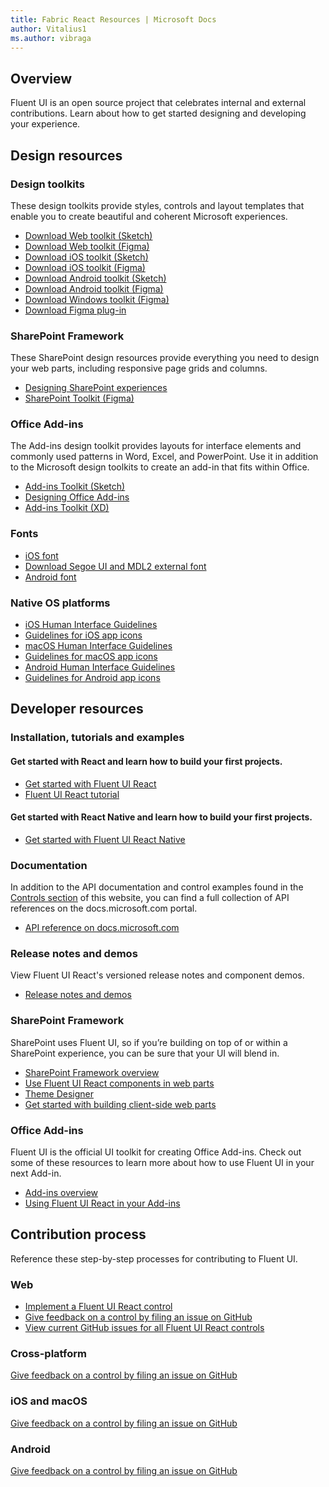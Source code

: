 ```yaml
---
title: Fabric React Resources | Microsoft Docs
author: Vitalius1
ms.author: vibraga
---
```


## Overview
Fluent UI is an open source project that celebrates internal and external contributions. Learn about how to get started designing and developing your experience.



## Design resources
### Design toolkits

These design toolkits provide styles, controls and layout templates that enable you to create beautiful and coherent Microsoft experiences.

- [Download Web toolkit (Sketch)](https://aka.ms/FluentToolkits/Web/Sketch)
- [Download Web toolkit (Figma)](https://aka.ms/FluentToolkits/Web/Figma)
- [Download iOS toolkit (Sketch)](https://aka.ms/FluentToolkits/iOS/Sketch)
- [Download iOS toolkit (Figma)](https://aka.ms/FluentToolkits/iOS/Figma)
- [Download Android toolkit (Sketch)](https://aka.ms/FluentToolkits/Android/Sketch)
- [Download Android toolkit (Figma)](https://aka.ms/FluentToolkits/Android/Figma)
- [Download Windows toolkit (Figma)](https://aka.ms/figmatoolkit)
- [Download Figma plug-in](https://www.figma.com/community/plugin/794492287931420611/Fluent-Theme-Designer)


<!-- headings get auto-generated IDs usually, and this page has two "SharePoint Framework" headings -->
<h3 id="sharepoint-framework-design">SharePoint Framework</h3>

These SharePoint design resources provide everything you need to design your web parts, including responsive page grids and columns.

- [Designing SharePoint experiences](https://aka.ms/spdesign)
- [SharePoint Toolkit (Figma)](https://aka.ms/SharePointToolkits/Web/Figma)

<h3 id="office-add-ins-design">Office Add-ins</h3>

The Add-ins design toolkit provides layouts for interface elements and commonly used patterns in Word, Excel, and PowerPoint. Use it in addition to the Microsoft design toolkits to create an add-in that fits within Office.

- [Add-ins Toolkit (Sketch)](https://aka.ms/addins_sketch_toolkit)
- [Designing Office Add-ins](https://docs.microsoft.com/en-us/office/dev/add-ins/design/add-in-design)
- [Add-ins Toolkit (XD)](https://aka.ms/addins_toolkit)

### Fonts

- [iOS font](https://developer.apple.com/fonts/)
- [Download Segoe UI and MDL2 external font](https://aka.ms/WebFluentFonts)
- [Android font](https://fonts.google.com/specimen/Roboto)

### Native OS platforms

- [iOS Human Interface Guidelines](https://developer.apple.com/design/human-interface-guidelines/ios/overview/themes/)
- [Guidelines for iOS app icons](https://developer.apple.com/design/human-interface-guidelines/ios/icons-and-images/app-icon/)
- [macOS Human Interface Guidelines](https://developer.apple.com/design/human-interface-guidelines/macos/overview/themes/)
- [Guidelines for macOS app icons](https://developer.apple.com/design/human-interface-guidelines/macos/icons-and-images/app-icon/)
- [Android Human Interface Guidelines](https://developer.android.com/design/)
- [Guidelines for Android app icons](https://developer.android.com/guide/practices/ui_guidelines/icon_design)



## Developer resources
### Installation, tutorials and examples

#### Get started with React and learn how to build your first projects.

- [Get started with Fluent UI React](https://developer.microsoft.com/en-us/fabric#/get-started)
- [Fluent UI React tutorial](https://github.com/microsoft/fluentui/wiki/Getting-Started-with-UI-Fabric)

#### Get started with React Native and learn how to build your first projects.


- [Get started with Fluent UI React Native
](https://github.com/microsoft/fluentui-react-native)

### Documentation

In addition to the API documentation and control examples found in the [Controls section](https://developer.microsoft.com/en-us/fabric#/controls/web) of this website, you can find a full collection of API references on the docs.microsoft.com portal.

- [API reference on docs.microsoft.com](https://docs.microsoft.com/en-us/javascript/api/office-ui-fabric-react?branch=live&view=office-ui-fabric-react-latest)

### Release notes and demos

View Fluent UI React's versioned release notes and component demos.

- [Release notes and demos](https://aka.ms/fluentdemo)

<h3 id="sharepoint-framework-dev">SharePoint Framework</h3>

SharePoint uses Fluent UI, so if you’re building on top of or within a SharePoint experience, you can be sure that your UI will blend in.

- [SharePoint Framework overview](https://aka.ms/spfx)
- [Use Fluent UI React components in web parts](https://aka.ms/spfx-fabric-react)
- [Theme Designer](https://aka.ms/themedesigner)
- [Get started with building client-side web parts](https://aka.ms/spfx-tutorials)

<h3 id="office-add-ins-dev">Office Add-ins</h3>

Fluent UI is the official UI toolkit for creating Office Add-ins. Check out some of these resources to learn more about how to use Fluent UI in your next Add-in.

- [Add-ins overview](http://dev.office.com/docs/add-ins/overview/office-add-ins)
- [Using Fluent UI React in your Add-ins](http://dev.office.com/docs/add-ins/design/add-in-design)



## Contribution process
Reference these step-by-step processes for contributing to Fluent UI.

### Web

- [Implement a Fluent UI React control](https://github.com/microsoft/fluentui/wiki/New-Components)
- [Give feedback on a control by filing an issue on GitHub](https://github.com/microsoft/fluentui/wiki/Reporting-Issues)
- [View current GitHub issues for all Fluent UI React controls](https://github.com/microsoft/fluentui/issues)

### Cross-platform

[Give feedback on a control by filing an issue on GitHub](https://github.com/microsoft/fluentui-react-native/issues)

### iOS and macOS

[Give feedback on a control by filing an issue on GitHub](https://github.com/microsoft/fluentui-apple/issues)

### Android

[Give feedback on a control by filing an issue on GitHub](https://github.com/microsoft/fluentui-android/issues)

